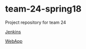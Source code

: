 # team-24-spring18
Project repository for team 24

[Jenkins](http://ec2-18-219-36-115.us-east-2.compute.amazonaws.com:8080/)

[WebApp](http://ec2-18-218-181-94.us-east-2.compute.amazonaws.com:8080/)

